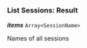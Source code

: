 

### List Sessions: Result





  
<article>

***items*** `Array<SessionName>` 

Names of all sessions

</article>


